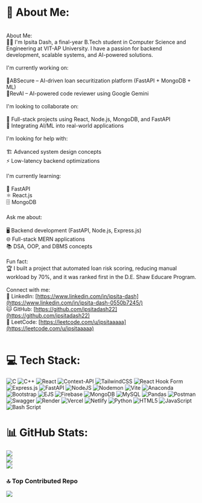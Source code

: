 # 💫 About Me:
<br>About Me:<br>👩‍💻 I'm Ipsita Dash, a final-year B.Tech student in Computer Science and Engineering at VIT-AP University. I have a passion for backend development, scalable systems, and AI-powered solutions.<br><br>I'm currently working on:<br><br>🔹ABSecure – AI-driven loan securitization platform (FastAPI + MongoDB + ML)<br>🔹RevAI – AI-powered code reviewer using Google Gemini<br><br>I'm looking to collaborate on:<br><br> 🤝 Full-stack projects using React, Node.js, MongoDB, and FastAPI<br> 🤖 Integrating AI/ML into real-world applications<br><br> I'm looking for help with:<br><br> 🏗 Advanced system design concepts<br>⚡ Low-latency backend optimizations<br><br>I'm currently learning:<br><br>🐍 FastAPI<br>⚛️ React.js<br>🗄 MongoDB<br><br>Ask me about:<br><br>🖥 Backend development (FastAPI, Node.js, Express.js)<br>🌐 Full-stack MERN applications<br>📚 DSA, OOP, and DBMS concepts<br><br>Fun fact:<br>🏆 I built a project that automated loan risk scoring, reducing manual workload by 70%, and it was ranked first in the D.E. Shaw Educare Program.<br><br>Connect with me:<br>🔗 LinkedIn: [https://www.linkedin.com/in/ipsita-dash](https://www.linkedin.com/in/ipsita-dash-0550b7245/)<br>🐱 GitHub: [https://github.com/ipsitadash22](https://github.com/ipsitadash22)<br>🧩 LeetCode: [https://leetcode.com/u/ipsitaaaaa](https://leetcode.com/u/ipsitaaaaa)<br><br>


# 💻 Tech Stack:
![C](https://img.shields.io/badge/c-%2300599C.svg?style=for-the-badge&logo=c&logoColor=white) ![C++](https://img.shields.io/badge/c++-%2300599C.svg?style=for-the-badge&logo=c%2B%2B&logoColor=white) ![React](https://img.shields.io/badge/react-%2320232a.svg?style=for-the-badge&logo=react&logoColor=%2361DAFB) ![Context-API](https://img.shields.io/badge/Context--Api-000000?style=for-the-badge&logo=react) ![TailwindCSS](https://img.shields.io/badge/tailwindcss-%2338B2AC.svg?style=for-the-badge&logo=tailwind-css&logoColor=white) ![React Hook Form](https://img.shields.io/badge/React%20Hook%20Form-%23EC5990.svg?style=for-the-badge&logo=reacthookform&logoColor=white) ![Express.js](https://img.shields.io/badge/express.js-%23404d59.svg?style=for-the-badge&logo=express&logoColor=%2361DAFB) ![FastAPI](https://img.shields.io/badge/FastAPI-005571?style=for-the-badge&logo=fastapi) ![NodeJS](https://img.shields.io/badge/node.js-6DA55F?style=for-the-badge&logo=node.js&logoColor=white) ![Nodemon](https://img.shields.io/badge/NODEMON-%23323330.svg?style=for-the-badge&logo=nodemon&logoColor=%BBDEAD) ![Vite](https://img.shields.io/badge/vite-%23646CFF.svg?style=for-the-badge&logo=vite&logoColor=white) ![Anaconda](https://img.shields.io/badge/Anaconda-%2344A833.svg?style=for-the-badge&logo=anaconda&logoColor=white) ![Bootstrap](https://img.shields.io/badge/bootstrap-%238511FA.svg?style=for-the-badge&logo=bootstrap&logoColor=white) ![EJS](https://img.shields.io/badge/ejs-%23B4CA65.svg?style=for-the-badge&logo=ejs&logoColor=black) ![Firebase](https://img.shields.io/badge/firebase-a08021?style=for-the-badge&logo=firebase&logoColor=ffcd34) ![MongoDB](https://img.shields.io/badge/MongoDB-%234ea94b.svg?style=for-the-badge&logo=mongodb&logoColor=white) ![MySQL](https://img.shields.io/badge/mysql-4479A1.svg?style=for-the-badge&logo=mysql&logoColor=white) ![Pandas](https://img.shields.io/badge/pandas-%23150458.svg?style=for-the-badge&logo=pandas&logoColor=white) ![Postman](https://img.shields.io/badge/Postman-FF6C37?style=for-the-badge&logo=postman&logoColor=white) ![Swagger](https://img.shields.io/badge/-Swagger-%23Clojure?style=for-the-badge&logo=swagger&logoColor=white) ![Render](https://img.shields.io/badge/Render-%46E3B7.svg?style=for-the-badge&logo=render&logoColor=white) ![Vercel](https://img.shields.io/badge/vercel-%23000000.svg?style=for-the-badge&logo=vercel&logoColor=white) ![Netlify](https://img.shields.io/badge/netlify-%23000000.svg?style=for-the-badge&logo=netlify&logoColor=#00C7B7) ![Python](https://img.shields.io/badge/python-3670A0?style=for-the-badge&logo=python&logoColor=ffdd54) ![HTML5](https://img.shields.io/badge/html5-%23E34F26.svg?style=for-the-badge&logo=html5&logoColor=white) ![JavaScript](https://img.shields.io/badge/javascript-%23323330.svg?style=for-the-badge&logo=javascript&logoColor=%23F7DF1E) ![Bash Script](https://img.shields.io/badge/bash_script-%23121011.svg?style=for-the-badge&logo=gnu-bash&logoColor=white)
# 📊 GitHub Stats:
![](https://github-readme-stats.vercel.app/api?username=ipsitadash22&theme=dark&hide_border=true&include_all_commits=false&count_private=false)<br/>
![](https://nirzak-streak-stats.vercel.app/?user=ipsitadash22&theme=dark&hide_border=true)<br/>
![](https://github-readme-stats.vercel.app/api/top-langs/?username=ipsitadash22&theme=dark&hide_border=true&include_all_commits=false&count_private=false&layout=compact)

### 🔝 Top Contributed Repo
![](https://github-contributor-stats.vercel.app/api?username=ipsitadash22&limit=5&theme=dark&combine_all_yearly_contributions=true)

<!-- Proudly created with GPRM ( https://gprm.itsvg.in ) -->